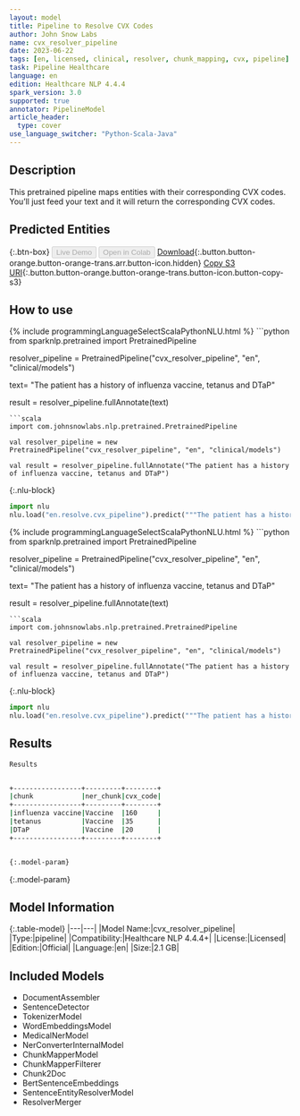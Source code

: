 ```yaml
---
layout: model
title: Pipeline to Resolve CVX Codes
author: John Snow Labs
name: cvx_resolver_pipeline
date: 2023-06-22
tags: [en, licensed, clinical, resolver, chunk_mapping, cvx, pipeline]
task: Pipeline Healthcare
language: en
edition: Healthcare NLP 4.4.4
spark_version: 3.0
supported: true
annotator: PipelineModel
article_header:
  type: cover
use_language_switcher: "Python-Scala-Java"
---
```


## Description

This pretrained pipeline maps entities with their corresponding CVX codes. You’ll just feed your text and it will return the corresponding CVX codes.

## Predicted Entities



{:.btn-box}
<button class="button button-orange" disabled>Live Demo</button>
<button class="button button-orange" disabled>Open in Colab</button>
[Download](https://s3.amazonaws.com/auxdata.johnsnowlabs.com/clinical/models/cvx_resolver_pipeline_en_4.4.4_3.0_1687423743886.zip){:.button.button-orange.button-orange-trans.arr.button-icon.hidden}
[Copy S3 URI](s3://auxdata.johnsnowlabs.com/clinical/models/cvx_resolver_pipeline_en_4.4.4_3.0_1687423743886.zip){:.button.button-orange.button-orange-trans.button-icon.button-copy-s3}

## How to use

<div class="tabs-box" markdown="1">
{% include programmingLanguageSelectScalaPythonNLU.html %}
```python
from sparknlp.pretrained import PretrainedPipeline

resolver_pipeline = PretrainedPipeline("cvx_resolver_pipeline", "en", "clinical/models")

text= "The patient has a history of influenza vaccine, tetanus and DTaP"

result = resolver_pipeline.fullAnnotate(text)
```
```scala
import com.johnsnowlabs.nlp.pretrained.PretrainedPipeline

val resolver_pipeline = new PretrainedPipeline("cvx_resolver_pipeline", "en", "clinical/models")

val result = resolver_pipeline.fullAnnotate("The patient has a history of influenza vaccine, tetanus and DTaP")
```


{:.nlu-block}
```python
import nlu
nlu.load("en.resolve.cvx_pipeline").predict("""The patient has a history of influenza vaccine, tetanus and DTaP""")
```

</div>

<div class="tabs-box" markdown="1">
{% include programmingLanguageSelectScalaPythonNLU.html %}
```python
from sparknlp.pretrained import PretrainedPipeline

resolver_pipeline = PretrainedPipeline("cvx_resolver_pipeline", "en", "clinical/models")

text= "The patient has a history of influenza vaccine, tetanus and DTaP"

result = resolver_pipeline.fullAnnotate(text)
```
```scala
import com.johnsnowlabs.nlp.pretrained.PretrainedPipeline

val resolver_pipeline = new PretrainedPipeline("cvx_resolver_pipeline", "en", "clinical/models")

val result = resolver_pipeline.fullAnnotate("The patient has a history of influenza vaccine, tetanus and DTaP")
```

{:.nlu-block}
```python
import nlu
nlu.load("en.resolve.cvx_pipeline").predict("""The patient has a history of influenza vaccine, tetanus and DTaP""")
```
</div>

## Results

```bash
Results


+-----------------+---------+--------+
|chunk            |ner_chunk|cvx_code|
+-----------------+---------+--------+
|influenza vaccine|Vaccine  |160     |
|tetanus          |Vaccine  |35      |
|DTaP             |Vaccine  |20      |
+-----------------+---------+--------+


{:.model-param}
```

{:.model-param}
## Model Information

{:.table-model}
|---|---|
|Model Name:|cvx_resolver_pipeline|
|Type:|pipeline|
|Compatibility:|Healthcare NLP 4.4.4+|
|License:|Licensed|
|Edition:|Official|
|Language:|en|
|Size:|2.1 GB|

## Included Models

- DocumentAssembler
- SentenceDetector
- TokenizerModel
- WordEmbeddingsModel
- MedicalNerModel
- NerConverterInternalModel
- ChunkMapperModel
- ChunkMapperFilterer
- Chunk2Doc
- BertSentenceEmbeddings
- SentenceEntityResolverModel
- ResolverMerger
